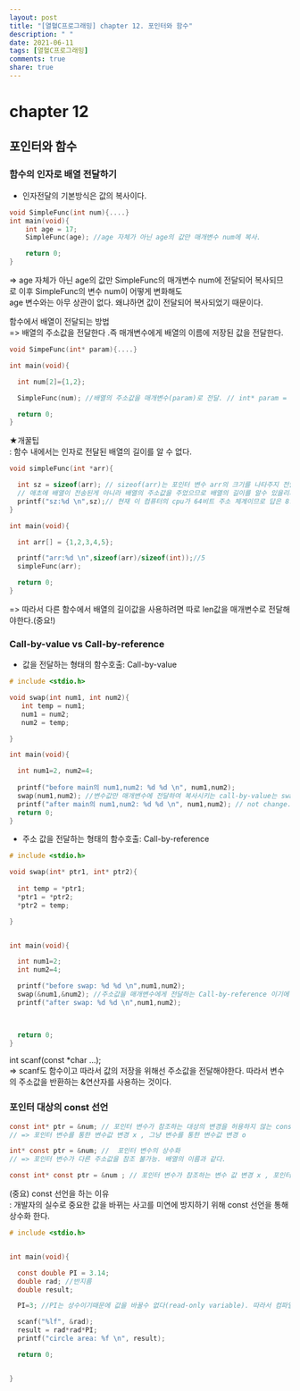 ```yaml
---
layout: post
title: "[열혈C프로그래밍] chapter 12. 포인터와 함수"
description: " "
date: 2021-06-11
tags: [열혈C프로그래밍]
comments: true
share: true
---
```



# chapter 12
## 포인터와 함수

### 함수의 인자로 배열 전달하기

* 인자전달의 기본방식은 값의 복사이다.
```c
void SimpleFunc(int num){....}
int main(void){
	int age = 17;
	SimpleFunc(age); //age 자체가 아닌 age의 값만 매개변수 num에 복사.

	return 0;
}
```
=> age 자체가 아닌 age의 값만 SimpleFunc의 매개변수 num에 전달되어 복사되므로 이후 SimpleFunc의 변수 num이 어떻게 변화해도<br>
age 변수와는 아무 상관이 없다. 왜냐하면 값이 전달되어 복사되었기 때문이다. <br>

함수에서 배열이 전달되는 방법<br>
=> 배열의 주소값을 전달한다 .즉 매개변수에게 배열의 이름에 저장된 값을 전달한다. <br> 
```c
void SimpeFunc(int* param){....}

int main(void){

  int num[2]={1,2};

  SimpleFunc(num); //배열의 주소값을 매개변수(param)로 전달. // int* param = num; 이런 꼴이다. 

  return 0;
}
```

★개꿀팁<br>
: 함수 내에서는 인자로 전달된 배열의 길이를 알 수 없다.
```c
void simpleFunc(int *arr){

  int sz = sizeof(arr); // sizeof(arr)는 포인터 변수 arr의 크기를 나타주지 전달된 배열의 길이를 나타낼수 없다.
  // 애초에 배열이 전송된게 아니라 배열의 주소값을 주었으므로 배열의 길이를 알수 있을리가 없다. 
  printf("sz:%d \n",sz);// 현재 이 컴퓨터의 cpu가 64비트 주소 체계이므로 답은 8.
}

int main(void){

  int arr[] = {1,2,3,4,5};

  printf("arr:%d \n",sizeof(arr)/sizeof(int));//5
  simpleFunc(arr);

  return 0;
}
```
=> 따라서 다른 함수에서 배열의 길이값을 사용하려면 따로 len값을 매개변수로 전달해야한다.(중요!) <br>

### Call-by-value vs Call-by-reference

* 값을 전달하는 형태의 함수호출: Call-by-value

```c 
# include <stdio.h>

void swap(int num1, int num2){
   int temp = num1;
   num1 = num2;
   num2 = temp;

}

int main(void){

  int num1=2, num2=4;
 
  printf("before main의 num1,num2: %d %d \n", num1,num2);
  swap(num1,num2); //변수값만 매개변수에 전달하여 복사시키는 call-by-value는 swap 할 수 없다.
  printf("after main의 num1,num2: %d %d \n", num1,num2); // not change.
  return 0;
}

```

* 주소 값을 전달하는 형태의 함수호출: Call-by-reference

```c
# include <stdio.h>

void swap(int* ptr1, int* ptr2){
  
  int temp = *ptr1;
  *ptr1 = *ptr2;
  *ptr2 = temp;

}


int main(void){

  int num1=2;
  int num2=4;

  printf("before swap: %d %d \n",num1,num2);
  swap(&num1,&num2); //주소값을 매개변수에게 전달하는 Call-by-reference 이기에 swap이 된다. 
  printf("after swap: %d %d \n",num1,num2); 
  


  return 0;
}
```
int scanf(const *char ...); <br>
=> scanf도 함수이고 따라서 값의 저장을 위해선 주소값을 전달해야한다. 따라서 변수의 주소값을 반환하는 &연산자를 사용하는 것이다. <br>

### 포인터 대상의 const 선언

```c
const int* ptr = &num; // 포인터 변수가 참조하는 대상의 변경을 허용하지 않는 const 선언
// => 포인터 변수를 통한 변수값 변경 x , 그냥 변수를 통한 변수값 변경 o

int* const ptr = &num; //  포인터 변수의 상수화
// => 포인터 변수가 다른 주소값을 참조 불가능. 배열의 이름과 같다. 

const int* const ptr = &num ; // 포인터 변수가 참조하는 변수 값 변경 x , 포인터 변수 값 변경 x

```

(중요) const 선언을 하는 이유<br>
: 개발자의 실수로 중요한 값을 바뀌는 사고를 미연에 방지하기 위해 const 선언을 통해 상수화 한다. <br>
```c
# include <stdio.h>


int main(void){

  const double PI = 3.14;
  double rad; //반지름
  double result; 

  PI=3; //PI는 상수이기때문에 값을 바꿀수 없다(read-only variable). 따라서 컴파일 에러가 난다.

  scanf("%lf", &rad);
  result = rad*rad*PI;
  printf("circle area: %f \n", result);

  return 0;


}

```
